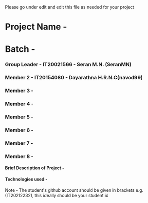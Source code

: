 Please go under edit and edit this file as needed for your project

# Project Name - 
# Batch - 
### Group Leader - IT20021566 - Seran M.N. (SeranMN)
### Member 2 - IT20154080 - Dayarathna H.R.N.C(navod99)
### Member 3 - 
### Member 4 - 
### Member 5 - 
### Member 6 - 
### Member 7 - 
### Member 8 - 

#### Brief Description of Project - 
#### Technologies used - 

Note - The student's github account should be given in brackets e.g. (IT20212232), this ideally should be your student id 

